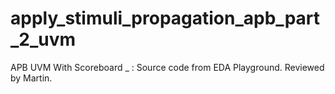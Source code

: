 # apply_stimuli_propagation_apb_part_2_uvm
APB UVM With Scoreboard _ : Source code from EDA Playground. Reviewed by Martin.
